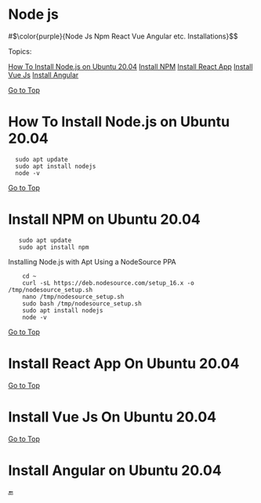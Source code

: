 # Node js
#$\color{purple}{Node Js Npm React Vue Angular etc. Installations}$$

<a name="top"></a>
Topics:

 [How To Install Node.js on Ubuntu 20.04](#nodejs_on_linux)
 [Install NPM](#npm_on_linux)
 [Install React App](#react_on_linux)
 [Install Vue Js](#vue_on_linux)
 [Install Angular](#angular_on_linux)
    
  
  
  [Go to Top](#nodejs_on_linux)
  <a name="nodejs_on_linux">
  # How To Install Node.js on Ubuntu 20.04

      sudo apt update
      sudo apt install nodejs
      node -v
 
 
 
  [Go to Top](#nodejs_on_linux)
  <a name="npm_on_linux">
  # Install NPM on Ubuntu 20.04
   
       sudo apt update
       sudo apt install npm
   
  Installing Node.js with Apt Using a NodeSource PPA
   

        cd ~
        curl -sL https://deb.nodesource.com/setup_16.x -o /tmp/nodesource_setup.sh
        nano /tmp/nodesource_setup.sh
        sudo bash /tmp/nodesource_setup.sh   
        sudo apt install nodejs
        node -v
   
   
   
   
  [Go to Top](#nodejs_on_linux)
  <a name="react_on_linux">
  # Install React App On Ubuntu 20.04
   
  [Go to Top](#nodejs_on_linux)
  <a name="vue_on_linux">
  # Install Vue Js On Ubuntu 20.04
   
  [Go to Top](#nodejs_on_linux)
  <a name="angular_on_linux">
  # Install Angular on Ubuntu 20.04
   
   
 :end:
              
